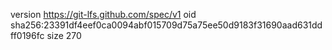 version https://git-lfs.github.com/spec/v1
oid sha256:23391df4eef0ca0094abf015709d75a75ee50d9183f31690aad631ddff0196fc
size 270
